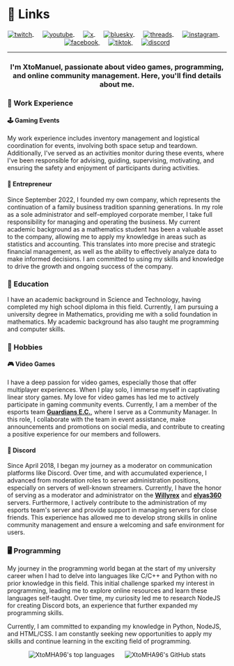# :link: Links

<div align="center">
<a href="https://www.twitch.tv/xtomanuel">
<img src="https://img.shields.io/badge/Twitch-xtomanuel-blueviolet?style=for-the-badge&logo=twitch" alt="twitch" style="vertical-align:middle">
</a>
&nbsp;&nbsp;&nbsp;&nbsp;
<a href="https://www.youtube.com/@XtoManuel_">
<img src="https://img.shields.io/badge/YouTube-@XtoManuel__-red?style=for-the-badge&logo=youtube" alt="youtube" style="vertical-align:middle">
</a>
&nbsp;&nbsp;&nbsp;&nbsp;
<a href="https://www.x.com/XtoManuel_">
<img src="https://img.shields.io/badge/X-@XtoManuel__-black?style=for-the-badge&logo=x" alt="x" style="vertical-align:middle">
</a>
&nbsp;&nbsp;&nbsp;&nbsp;
<a href="https://bsky.app/profile/xtomanuel.bsky.social">
<img src="https://img.shields.io/badge/BlueSky-@xtomanuel.bsky.social-blue?style=for-the-badge&logo=bluesky" alt="bluesky" style="vertical-align:middle">
</a>
&nbsp;&nbsp;&nbsp;&nbsp;
<a href="https://www.threads.net/@xtomanuel">
<img src="https://img.shields.io/badge/Threads-@xtomanuel-black?style=for-the-badge&logo=threads" alt="threads" style="vertical-align:middle">
</a>
&nbsp;&nbsp;&nbsp;&nbsp;
<a href="https://instagram.com/xtomanuel">
<img src="https://img.shields.io/badge/Instagram-@xtomanuel-brown?style=for-the-badge&logo=instagram" alt="instagram" style="vertical-align:middle">
</a>
&nbsp;&nbsp;&nbsp;&nbsp;
<a href="https://facebook.com/XtoManuel">
<img src="https://img.shields.io/badge/Facebook-@Xtomanuel-blue?style=for-the-badge&logo=facebook" alt="facebook" style="vertical-align:middle">
</a>
&nbsp;&nbsp;&nbsp;&nbsp;
<a href="https://www.tiktok.com/@xtomanuel">
<img src="https://img.shields.io/badge/TikTok-@xtomanuel-black?style=for-the-badge&logo=tiktok" alt="tiktok" style="vertical-align:middle">
</a>
&nbsp;&nbsp;&nbsp;&nbsp;
<a href="https://discord.com/users/331748715050172417">
<img src="https://img.shields.io/badge/Discord-xtomha96-mediumslateblue?style=for-the-badge&logo=discord" alt="discord" style="vertical-align:middle">
</a>
</div>

___

<h3 align="center">I'm XtoManuel, passionate about video games, programming, and online community management. Here, you'll find details about me.</h3>

### :briefcase: Work Experience

#### :joystick: Gaming Events

My work experience includes inventory management and logistical coordination for events, involving both space setup and teardown. Additionally, I've served as an activities monitor during these events, where I've been responsible for advising, guiding, supervising, motivating, and ensuring the safety and enjoyment of participants during activities.

#### :office: Entrepreneur

Since September 2022, I founded my own company, which represents the continuation of a family business tradition spanning generations. In my role as a sole administrator and self-employed corporate member, I take full responsibility for managing and operating the business. My current academic background as a mathematics student has been a valuable asset to the company, allowing me to apply my knowledge in areas such as statistics and accounting. This translates into more precise and strategic financial management, as well as the ability to effectively analyze data to make informed decisions. I am committed to using my skills and knowledge to drive the growth and ongoing success of the company.

### :school: Education

I have an academic background in Science and Technology, having completed my high school diploma in this field. Currently, I am pursuing a university degree in Mathematics, providing me with a solid foundation in mathematics. My academic background has also taught me programming and computer skills.

### :game_die: Hobbies

#### :video_game: Video Games

I have a deep passion for video games, especially those that offer multiplayer experiences. When I play solo, I immerse myself in captivating linear story games. My love for video games has led me to actively participate in gaming community events. Currently, I am a member of the esports team **[Guardians E.C.](https://discord.gg/e5c4CfWwdY 'Discord Link')**, where I serve as a Community Manager. In this role, I collaborate with the team in event assistance, make announcements and promotions on social media, and contribute to creating a positive experience for our members and followers.

#### :speech_balloon: Discord

Since April 2018, I began my journey as a moderator on communication platforms like Discord. Over time, and with accumulated experience, I advanced from moderation roles to server administration positions, especially on servers of well-known streamers. Currently, I have the honor of serving as a moderator and administrator on the **[Willyrex](https://discord.gg/willyrex 'Discord Link')** and **[elyas360](https://discord.gg/elyas360 'Discord Link')** servers. Furthermore, I actively contribute to the administration of my esports team's server and provide support in managing servers for close friends. This experience has allowed me to develop strong skills in online community management and ensure a welcoming and safe environment for users.

### :desktop_computer: Programming

My journey in the programming world began at the start of my university career when I had to delve into languages like C/C++ and Python with no prior knowledge in this field. This initial challenge sparked my interest in programming, leading me to explore online resources and learn these languages self-taught. Over time, my curiosity led me to research NodeJS for creating Discord bots, an experience that further expanded my programming skills.

Currently, I am committed to expanding my knowledge in Python, NodeJS, and HTML/CSS. I am constantly seeking new opportunities to apply my skills and continue learning in the exciting field of programming.

<div align="center">
<img alt="XtoMHA96's top languages" src="https://github-readme-stats-xtomha96-projects.vercel.app/api/top-langs/?username=XtoMHA96&layout=compact&theme=transparent">
&nbsp;&nbsp;&nbsp;&nbsp;
<img alt="XtoMHA96's GitHub stats" src="https://github-readme-stats-xtomha96-projects.vercel.app/api?username=XtoMHA96&show_icons=true&theme=transparent">
</div>
